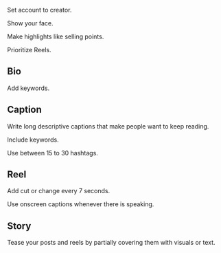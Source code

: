 Set account to creator.

Show your face.

Make highlights like selling points.

Prioritize Reels.

## Bio

Add keywords.

## Caption

Write long descriptive captions that make people want to keep reading.

Include keywords.

Use between 15 to 30 hashtags.

## Reel

Add cut or change every 7 seconds.

Use onscreen captions whenever there is speaking.

## Story

Tease your posts and reels by partially covering them with visuals or text.
